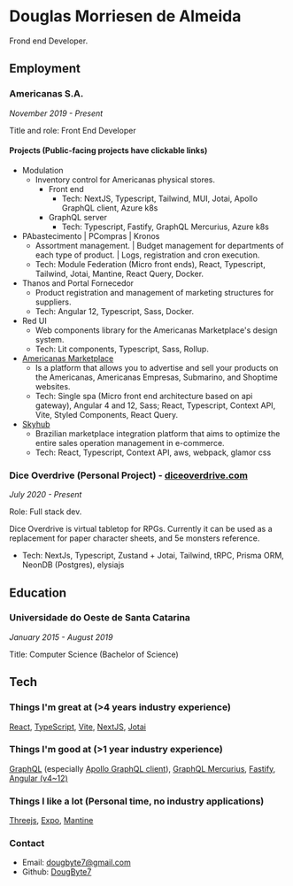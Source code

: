 # Douglas Morriesen de Almeida

Frond end Developer.

## Employment

### Americanas S.A.

_November 2019 - Present_

Title and role: Front End Developer

#### Projects (Public-facing projects have clickable links)

- Modulation
  - Inventory control for Americanas physical stores.
    - Front end
      - Tech: NextJS, Typescript, Tailwind, MUI, Jotai, Apollo GraphQL client, Azure k8s
    - GraphQL server
      - Tech: Typescript, Fastify, GraphQL Mercurius, Azure k8s
- PAbastecimento | PCompras | Kronos
  - Assortment management. | Budget management for departments of each type of product. | Logs, registration and cron execution.
  - Tech: Module Federation (Micro front ends), React, Typescript, Tailwind, Jotai, Mantine, React Query, Docker.
- Thanos and Portal Fornecedor
  - Product registration and management of marketing structures for suppliers.
  - Tech: Angular 12, Typescript, Sass, Docker.
- Red UI
  - Web components library for the Americanas Marketplace's design system.
  - Tech: Lit components, Typescript, Sass, Rollup.
- [Americanas Marketplace](https://www.americanasmarketplace.com.br/)
  - Is a platform that allows you to advertise and sell your products on the Americanas, Americanas Empresas, Submarino, and Shoptime websites.
  - Tech: Single spa (Micro front end architecture based on api gateway), Angular 4 and 12, Sass; React, Typescript, Context API, Vite, Styled Components, React Query.
- [Skyhub](https://new.skyhub.com.br/home)
  - Brazilian marketplace integration platform that aims to optimize the entire sales operation management in e-commerce.
  - Tech: React, Typescript, Context API, aws, webpack, glamor css

### Dice Overdrive (Personal Project) - [diceoverdrive.com](https://diceoverdrive.com/)

_July 2020 - Present_

Role: Full stack dev.

Dice Overdrive is virtual tabletop for RPGs. Currently it can be used as a replacement for paper character sheets, and 5e monsters reference.

- Tech: NextJs, Typescript, Zustand + Jotai, Tailwind, tRPC, Prisma ORM, NeonDB (Postgres), elysiajs

## Education

### Universidade do Oeste de Santa Catarina

_January 2015 - August 2019_

Title: Computer Science (Bachelor of Science)

## Tech

### Things I'm great at (>4 years industry experience)

[React](https://reactjs.org/), [TypeScript](https://www.typescriptlang.org/), [Vite](https://vitejs.dev/), [NextJS](https://nextjs.org/), [Jotai](https://jotai.org/)

### Things I'm good at (>1 year industry experience)

[GraphQL](https://graphql.org/) (especially [Apollo GraphQL client](https://www.apollographql.com/docs/react/)), [GraphQL Mercurius](https://github.com/mercurius-js/mercurius), [Fastify](https://fastify.dev/), [Angular (v4~12)](https://angular.dev/)

### Things I like a lot (Personal time, no industry applications)

[Threejs](https://threejs.org/), [Expo](https://docs.expo.dev/), [Mantine](https://mantine.dev/)

### Contact

- Email: dougbyte7@gmail.com
- Github: [DougByte7](http://github.com/DougByte7)
